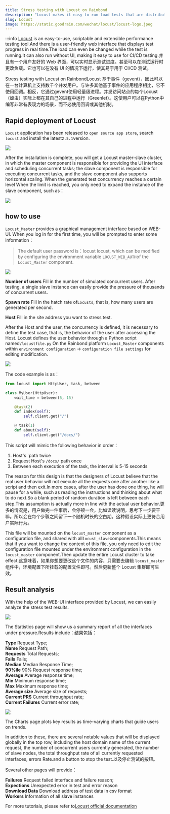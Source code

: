 ```yaml
---
title: Stress testing with Locust on Rainbond
description: "Locust makes it easy to run load tests that are distributed across multiple machines.Locust is based on events (gevent), so it can support thousands of concurrent users on a single computer.In contrast to many other event-based applications, it does not use callbacks.Instead, it uses lightweight processes via gevent.Each Locust (locust) concurrently accessing the site is actually running in its own process (Greenlet).This allows users to write very expressive scenarios in Python without having to use callbacks or other mechanisms. :::"
slug: Locust
image: https://static.goodrain.com/wechat/locust/locust-logo.jpeg
---
```


:::info [Locust](https://locust.io) is an easy-to-use, scriptable and extensible performance testing tool.And there is a user-friendly web interface that displays test progress in real time.The load can even be changed while the test is running.It can also run without UI, making it easy to use for CI/CD testing.并且有一个用户友好的 Web 界面，可以实时显示测试进度。甚至可以在测试运行时更改负载。它也可以在没有 UI 的情况下运行，使其易于用于 CI/CD 测试。

Stress testing with Locust on RainbondLocust 基于事件（gevent），因此可以在一台计算机上支持数千个并发用户。与许多其他基于事件的应用程序相比，它不使用回调。相反，它通过gevent使用轻量级进程。并发访问站点的每个Locust（蝗虫）实际上都在其自己的进程中运行（Greenlet）。这使用户可以在Python中编写非常有表现力的场景，而不必使用回调或其他机制。

## Rapid deployment of Locust

`Locust` application has been released to `open source app store`, search `locust` and install the latest`2.5.1`version.

![](https://static.goodrain.com/wechat/locust/install-locust.png)

After the installation is complete, you will get a Locust master-slave cluster, in which the master component is responsible for providing the UI interface and scheduling concurrent tasks; the slave component is responsible for executing concurrent tasks, and the slave component also supports horizontal scaling. When the generated test concurrency reaches a certain level When the limit is reached, you only need to expand the instance of the slave component, such as：

![](https://static.goodrain.com/wechat/locust/tp.png)

## how to use

`Locust_Master` provides a graphical management interface based on WEB-UI. When you log in for the first time, you will be prompted to enter some information：

> The default user password is：locust locust, which can be modified by configuring the environment variable `LOCUST_WEB_AUTH`of the `Locust_Master` component.

![](https://static.goodrain.com/wechat/locust/locust-index.png)

**Number of users** Fill in the number of simulated concurrent users. After testing, a single slave instance can easily provide the pressure of thousands of concurrent users.

**Spawn rate** Fill in the hatch rate of`Locusts`, that is, how many users are generated per second.

**Host** Fill in the site address you want to stress test.

After the Host and the user, the concurrency is defined, it is necessary to define the test case, that is, the behavior of the user after accessing the Host. Locust defines the user behavior through a Python script named`/locustfile.py` On the Rainbond platform `Locust_Master` components within `environment configuration` -> `configuration file settings` for editing modification.

![](https://static.goodrain.com/wechat/locust/locustfile.png)

The code example is as：

```python
from locust import HttpUser, task, between

class MyUser(HttpUser):
    wait_time = between(5, 15)

    @task(2)
    def index(self):
        self.client.get("/")

    @ task(1)
    def about(self):
        self.client.get("/docs/")
```

This script will mimic the following behavior in order：

1. Host's \`path twice
2. Request Host's `/docs/` path once
3. Between each execution of the task, the interval is 5-15 seconds

The reason for this design is that the designers of Locust believe that the real user behavior will not execute all the requests one after another like a script and then exit.In more cases, after the user has done one thing, he will pause for a while, such as reading the instructions and thinking about what to do next.So a blank period of random duration is left between each step.This assumption is actually more in line with the actual user behavior.更多的情况是，用户做完一件事后，会停顿一会，比如读读说明，思考下一步要干嘛。所以会在每个步骤之间留下一个随机时长的空白期。这种假设实际上更符合用户实际行为。

This file will be mounted on the `locust_master` component as a configuration file, and shared with all`locust_slave`components.This means that if you want to change the content of this file, you only need to edit the configuration file mounted under the environment configuration in the `locust_master` component.Then update the entire Locust cluster to take effect.这意味着，如果你想要更改这个文件的内容，只需要去编辑 `locust_master` 组件中，环境配置下所挂载的配置文件即可。然后更新整个 Locust 集群即可生效。

## Result analysis

With the help of the WEB-UI interface provided by Locust, we can easily analyze the stress test results.

![](https://static.goodrain.com/wechat/locust/locust-result.png)

The Statistics page will show us a summary report of all the interfaces under pressure.Results include：结果包括：

**Type** Request Type;\
**Name** Request Path;\
**Requests** Total Requests;\
**Fails** Fails;\
**Median** Median Response Time;\
**90%ile** 90% Request response time;\
**Average** Average response time;\
**Min** Minimum response time;\
**Max** Maximum response time;\
**Average size** Average size of requests;\
**Current PRS** Current throughput rate;\
**Current Failures** Current error rate;

![](https://static.goodrain.com/wechat/locust/locust-charts.png)

The Charts page plots key results as time-varying charts that guide users on trends.

In addition to these, there are several notable values that will be displayed globally in the top row, including the host domain name of the current request, the number of concurrent users currently generated, the number of slave nodes, the total throughput rate of all currently requested interfaces, errors Rate.and a button to stop the test.以及停止测试的按钮。

Several other pages will provide：

**Failures** Request failed interface and failure reason;\
**Expections** Unexpected error in test and error reason\
**Download Data** Download address of test data in csv format\
**Workers** Information of all slave instances

For more tutorials, please refer to[Locust official documentation](http://docs.locust.io/en/stable/what-is-locust.html)
